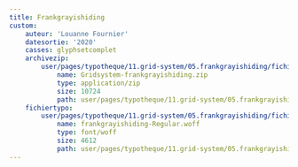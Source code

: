 ```yaml
---
title: Frankgrayishiding
custom:
    auteur: 'Louanne Fournier'
    datesortie: '2020'
    casses: glyphsetcomplet
    archivezip:
        user/pages/typotheque/11.grid-system/05.frankgrayishiding/fichiersfontes/Gridsystem-frankgrayishiding.zip:
            name: Gridsystem-frankgrayishiding.zip
            type: application/zip
            size: 10724
            path: user/pages/typotheque/11.grid-system/05.frankgrayishiding/fichiersfontes/Gridsystem-frankgrayishiding.zip
    fichiertypo:
        user/pages/typotheque/11.grid-system/05.frankgrayishiding/fichiersfontes/frankgrayishiding-Regular.woff:
            name: frankgrayishiding-Regular.woff
            type: font/woff
            size: 4612
            path: user/pages/typotheque/11.grid-system/05.frankgrayishiding/fichiersfontes/frankgrayishiding-Regular.woff
---
```


